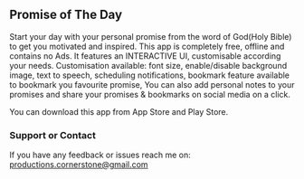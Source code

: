 ## Promise of The Day

Start your day with your personal promise from the word of God(Holy Bible) to get you motivated and inspired. This app is completely free, offline and contains no Ads. It features an INTERACTIVE UI, customisable according your needs.  Customisation available: font size, enable/disable background image, text to speech, scheduling notifications, bookmark feature available to bookmark you favourite promise, You can also add personal notes to your promises and share your promises & bookmarks on social media on a click.

You can download this app from App Store and Play Store.

### Support or Contact

If you have any feedback or issues reach me on: productions.cornerstone@gmail.com
